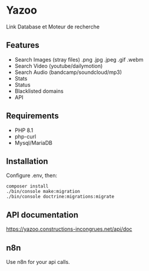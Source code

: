 # Yazoo

Link Database et Moteur de recherche

## Features
 - Search Images (stray files) .png .jpg .jpeg .gif .webm
 - Search Video (youtube/dailymotion)
 - Search Audio (bandcamp/soundcloud/mp3)
 - Stats
 - Status
 - Blacklisted domains
 - API

## Requirements

- PHP 8.1
- php-curl
- Mysql/MariaDB


## Installation

Configure .env, then:

```
composer install
./bin/console make:migration
./bin/console doctrine:migrations:migrate
```

## API documentation

https://yazoo.constructions-incongrues.net/api/doc

## n8n

Use n8n for your api calls.
